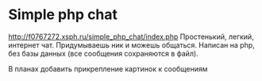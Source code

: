 # Simple php chat
http://f0767272.xsph.ru/simple_php_chat/index.php
Простенький, легкий, интернет чат. Придумываешь ник и можешь общаться. Написан на php, без базы данных (все сообщения сохраняются в файл).

В планах добавить прикрепление картинок к сообщениям

